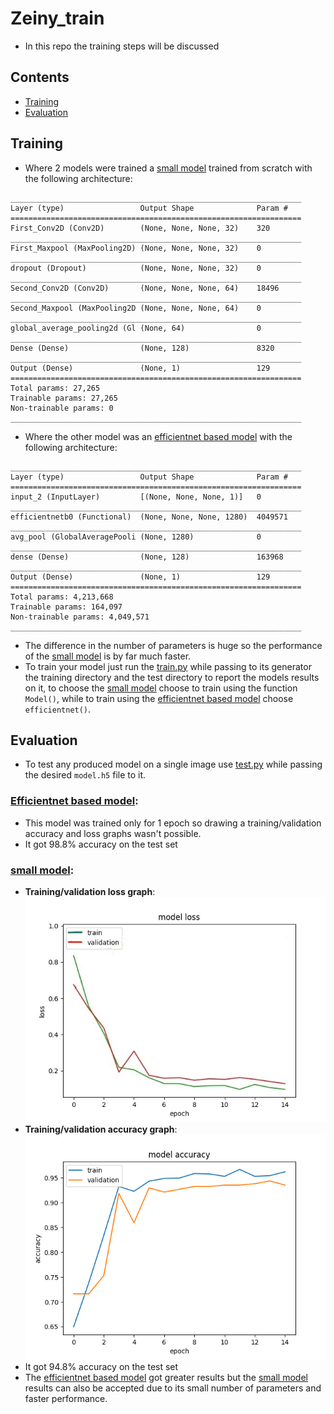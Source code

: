 # Zeiny_train
- In this repo the training steps will be discussed

## Contents
- [Training](#training)
- [Evaluation](#evaluation)

## Training
- Where 2 models were trained a [small model](models/model_small.h5) trained from scratch with the following architecture:
```
_________________________________________________________________
Layer (type)                 Output Shape              Param #
=================================================================
First_Conv2D (Conv2D)        (None, None, None, 32)    320
_________________________________________________________________
First_Maxpool (MaxPooling2D) (None, None, None, 32)    0
_________________________________________________________________
dropout (Dropout)            (None, None, None, 32)    0
_________________________________________________________________
Second_Conv2D (Conv2D)       (None, None, None, 64)    18496
_________________________________________________________________
Second_Maxpool (MaxPooling2D (None, None, None, 64)    0
_________________________________________________________________
global_average_pooling2d (Gl (None, 64)                0
_________________________________________________________________
Dense (Dense)                (None, 128)               8320
_________________________________________________________________
Output (Dense)               (None, 1)                 129
=================================================================
Total params: 27,265
Trainable params: 27,265
Non-trainable params: 0
_________________________________________________________________
```
- Where the other model was an [efficientnet based model](models/model_efficientnet.h5) with the following architecture:
```
_________________________________________________________________
Layer (type)                 Output Shape              Param #
=================================================================
input_2 (InputLayer)         [(None, None, None, 1)]   0
_________________________________________________________________
efficientnetb0 (Functional)  (None, None, None, 1280)  4049571
_________________________________________________________________
avg_pool (GlobalAveragePooli (None, 1280)              0
_________________________________________________________________
dense (Dense)                (None, 128)               163968
_________________________________________________________________
Output (Dense)               (None, 1)                 129
=================================================================
Total params: 4,213,668
Trainable params: 164,097
Non-trainable params: 4,049,571
_________________________________________________________________
```
- The difference in the number of parameters is huge so the performance of the [small model](models/model_small.h5) is by far much faster.
- To train your model just run the [train.py](train.py) while passing to its generator the training directory and the test directory to report the models results on it, to choose the [small model](models/model_small.h5) choose to train using the function `Model()`, while to train using the [efficientnet based model](models/model_efficientnet.h5) choose `efficientnet()`.

## Evaluation
- To test any produced model on a single image use [test.py](test.py) while passing the desired `model.h5` file to it.
### [Efficientnet based model](models/model_efficientnet.h5):
- This model was trained only for 1 epoch so drawing a training/validation accuracy and loss graphs wasn't possible.
- It got 98.8% accuracy on the test set

### [small model](models/model_small.h5):
- **Training/validation loss graph**:                
![alt text](images/loss.jpg)
- **Training/validation accuracy graph**:                
![alt text](images/accuracy.png)
- It got 94.8% accuracy on the test set
- The [efficientnet based model](models/model_efficientnet.h5) got greater results but the [small model](models/model_small.h5) results can also be accepted due to its small number of parameters and faster performance.
